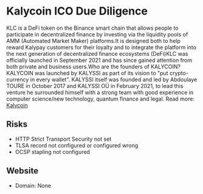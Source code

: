 # Kalycoin ICO Due Diligence
KLC is a DeFi token on the Binance smart chain that allows people to participate in decentralized finance by investing via the liquidity pools of AMM (Automated Market Maker) platforms.It is designed both to help reward Kalypay customers for their loyalty and to integrate the platform into the next generation of decentralized finance ecosystems (DeFi)KLC was officially launched in September 2021 and has since gained attention from both private and business users.Who are the founders of KALYCOIN?KALYCOIN was launched by KALYSSI as part of its vision to "put crypto-currency in every wallet". KALYSSI itself was founded and led by Abdoulaye TOURE in October 2017 and KALYSSI OÜ in February 2021, to lead this venture he surrounded himself with a strong team with good experience in computer science/new technology, quantum finance and legal.
Read more: [Kalycoin](https://metabay.network/ico/kalycoin)
## Risks
* HTTP Strict Transport Security not set
* TLSA record not configured or configured wrong
* OCSP stapling not configured
## Website
* Domain: None
